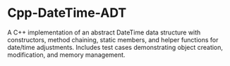 # Cpp-DateTime-ADT
A C++ implementation of an abstract DateTime data structure with constructors, method chaining, static members, and helper functions for date/time adjustments. Includes test cases demonstrating object creation, modification, and memory management.

